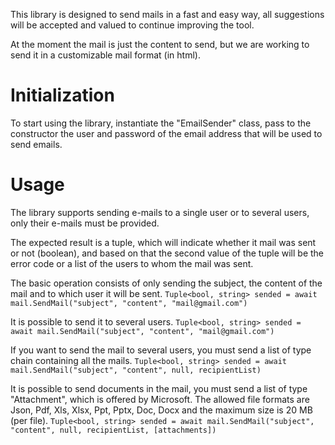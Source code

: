 This library is designed to send mails in a fast and easy way, all suggestions will be accepted and valued to continue improving the tool.

At the moment the mail is just the content to send, but we are working to send it in a customizable mail format (in html).

# Initialization

To start using the library, instantiate the "EmailSender" class, pass to the constructor the user and password of the email address that will be used to send emails.

# Usage

The library supports sending e-mails to a single user or to several users, only their e-mails must be provided.

The expected result is a tuple, which will indicate whether it mail was sent or not (boolean), and based on that the second value of the tuple will be the error code or a list of the users to whom the mail was sent.

The basic operation consists of only sending the subject, the content of the mail and to which user it will be sent.
```Tuple<bool, string> sended = await mail.SendMail("subject", "content", "mail@gmail.com")```

It is possible to send it to several users.
```Tuple<bool, string> sended = await mail.SendMail("subject", "content", "mail@gmail.com")```

If you want to send the mail to several users, you must send a list of type chain containing all the mails.
```Tuple<bool, string> sended = await mail.SendMail("subject", "content", null, recipientList)```

It is possible to send documents in the mail, you must send a list of type "Attachment", which is offered by Microsoft. 
The allowed file formats are Json, Pdf, Xls, Xlsx, Ppt, Pptx, Doc, Docx and the maximum size is 20 MB (per file).
```Tuple<bool, string> sended = await mail.SendMail("subject", "content", null, recipientList, [attachments])```



